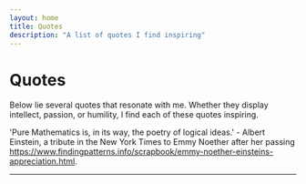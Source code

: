 ```yaml
---
layout: home
title: Quotes
description: "A list of quotes I find inspiring"
---
```

# Quotes

Below lie several quotes that resonate with me. Whether they display intellect, passion, or humility, I find each of these quotes inspiring.


'Pure Mathematics is, in its way, the poetry of logical ideas.' - Albert Einstein, a tribute in the New York Times to Emmy Noether after her passing https://www.findingpatterns.info/scrapbook/emmy-noether-einsteins-appreciation.html.


---

[Galois Theory]: notes/main.pdf
[Abstract Algebra]: notes/Abstract_Algebra_cheat_sheet_2023.pdf
[pure math ideas]: notes/pure_math_topics.pdf
